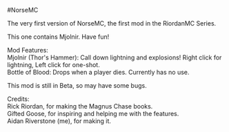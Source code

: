 #NorseMC

The very first version of NorseMC, the first mod in the RiordanMC Series.

This one contains Mjolnir. Have fun!

Mod Features:<br>
Mjolnir (Thor's Hammer): Call down lightning and explosions! Right click for lightning, Left click for one-shot.<br>
Bottle of Blood: Drops when a player dies. Currently has no use.

This mod is still in Beta, so may have some bugs.

Credits:<br>
Rick Riordan, for making the Magnus Chase books.<br>
Gifted Goose, for inspiring and helping me with the features.<br>
Aidan Riverstone (me), for making it.
